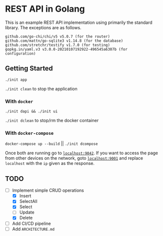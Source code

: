 # REST API in Golang

This is an example REST API implementation using primarily the standard
library. The exceptions are as follows.

```
github.com/go-chi/chi/v5 v5.0.7 (for the router)
github.com/mattn/go-sqlite3 v1.14.8 (for the database)
github.com/stretchr/testify v1.7.0 (for testing)
gopkg.in/yaml.v3 v3.0.0-20210107192922-496545a6307b (for configuration)
```

## Getting Started

`./init app`

`./init clean` to stop the application

### With `docker`

`./init dapi && ./init ui`

`./init dclean` to stop/rm the docker container

### With `docker-compose`

`docker-compose up --build` || `./init dcompose`

Once both are running go to [`localhost:9042`](http://localhost:9042). If
you want to access the page from other devices on the network, goto
[`localhost:9001`](http://localhost:9001) and replace `localhost` with
the `ip` given as the response.

## TODO

* [ ] Implement simple CRUD operations
	* [X] Insert
	* [X] SelectAll
	* [X] Select
	* [ ] Update
	* [X] Delete
* [ ] Add CI/CD pipeline
* [ ] Add `ARCHITECTURE.md`
